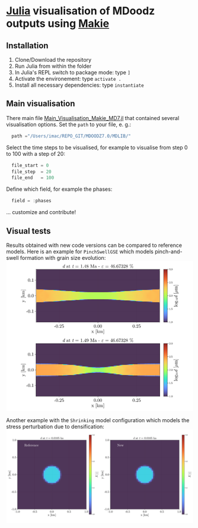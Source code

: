 # [Julia](https://julialang.org) visualisation of MDoodz outputs using [Makie](https://docs.makie.org/stable/)

## Installation
1. Clone/Download the repository
2. Run Julia from within the folder 
3. In Julia's REPL switch to package mode: type `]`
4. Activate the environement: type `activate .`
5. Install all necessary dependencies: type `instantiate`

## Main visualisation 

There main file [Main_Visualisation_Makie_MD7.jl](./Main_Visualisation_Makie_MD7.jl) that contained several visualisation options.
Set the `path` to your file, e. g.:
```julia
  path ="/Users/imac/REPO_GIT/MDOODZ7.0/MDLIB/"
```
Select the time steps to be visualised, for example to visualise from step 0 to 100 with a step of 20:
```julia
  file_start = 0
  file_step  = 20
  file_end   = 100
```
Define which field, for example the phases:
```julia
  field = :phases
```

... customize and contribute!

## Visual tests

Results obtained with new code versions can be compared to reference models. Here is an example for `PinchSwellGSE` which models pinch-and-swell formation with grain size evolution:
<img src="https://github.com/tduretz/MDOODZ7.0/blob/update_aniso/JuliaVisualisation/_VisualTests/PinchSwellGSE.png" alt="PinchSwellGSE.png" width="600">

Another example with the `Shrinking` model configuration which models the stress perturbation due to densification:
![./_VisualTests/Shrinking.png](https://github.com/tduretz/MDOODZ7.0/blob/update_aniso/JuliaVisualisation/_VisualTests/Shrinking.png)
